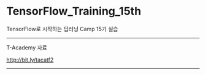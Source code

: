 # TensorFlow_Training_15th
TensorFlow로 시작하는 딥러닝 Camp 15기 실습

--------------------------------------------------------------------
T-Academy 자료

http://bit.ly/tacatf2

--------------------------------------------------------------------

